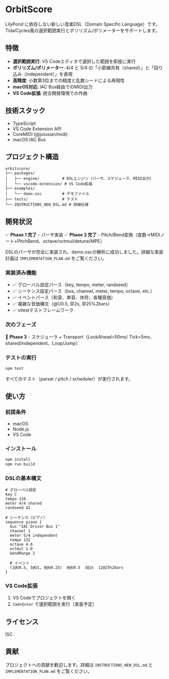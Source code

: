 # OrbitScore

LilyPond に依存しない新しい音楽DSL（Domain Specific Language）です。TidalCycles風の選択範囲実行とポリリズム/ポリメーターをサポートします。

## 特徴

- **選択範囲実行**: VS Codeエディタで選択した範囲を即座に実行
- **ポリリズム/ポリメーター**: 4/4 と 5/4 の「小節線共有（shared）」と「回り込み（independent）」を表現
- **高精度**: 小数第3位までの精度と乱数シードによる再現性
- **macOS対応**: IAC Bus経由でのMIDI出力
- **VS Code拡張**: 統合開発環境での作曲

## 技術スタック

- TypeScript
- VS Code Extension API
- CoreMIDI (@julusian/midi)
- macOS IAC Bus

## プロジェクト構造

```
orbitscore/
├── packages/
│   ├── engine/          # DSLエンジン（パーサ、スケジューラ、MIDI出力）
│   └── vscode-extension/ # VS Code拡張
├── examples/
│   └── demo.osc         # デモファイル
├── tests/               # テスト
└── INSTRUCTIONS_NEW_DSL.md # 詳細仕様
```

## 開発状況

✅ **Phase 1 完了** - パーサ実装
✅ **Phase 2 完了** - Pitch/Bend変換（度数→MIDIノート+PitchBend、octave/octmul/detune/MPE）

DSLのパーサが完全に実装され、demo.oscの解析に成功しました。詳細な実装計画は `IMPLEMENTATION_PLAN.md` をご覧ください。

### 実装済み機能

- ✅ グローバル設定パース（key, tempo, meter, randseed）
- ✅ シーケンス設定パース（bus, channel, meter, tempo, octave, etc.）
- ✅ イベントパース（和音、単音、休符、各種音価）
- ✅ 複雑な音価構文（@U0.5, @2s, @25%2bars）
- ✅ vitestテストフレームワーク

### 次のフェーズ

🔄 **Phase 3** - スケジューラ + Transport（LookAhead=50ms/ Tick=5ms、shared/independent、Loop/Jump）

### テストの実行

```bash
npm test
```

すべてのテスト（parser / pitch / scheduler）が実行されます。

## 使い方

### 前提条件

- macOS
- Node.js
- VS Code

### インストール

```bash
npm install
npm run build
```

### DSLの基本構文

```osc
# グローバル設定
key C
tempo 120
meter 4/4 shared
randseed 42

# シーケンス（ピアノ）
sequence piano {
  bus "IAC Driver Bus 1"
  channel 1
  meter 5/4 independent
  tempo 132
  octave 4.0
  octmul 1.0
  bendRange 2

  # イベント
  (1@U0.5, 5@U1, 8@U0.25)  0@U0.5  3@2s  12@25%2bars
}
```

### VS Code拡張

1. VS Codeでプロジェクトを開く
2. `Cmd+Enter` で選択範囲を実行（実装予定）

## ライセンス

ISC

## 貢献

プロジェクトへの貢献を歓迎します。詳細は `INSTRUCTIONS_NEW_DSL.md` と `IMPLEMENTATION_PLAN.md` をご覧ください。
